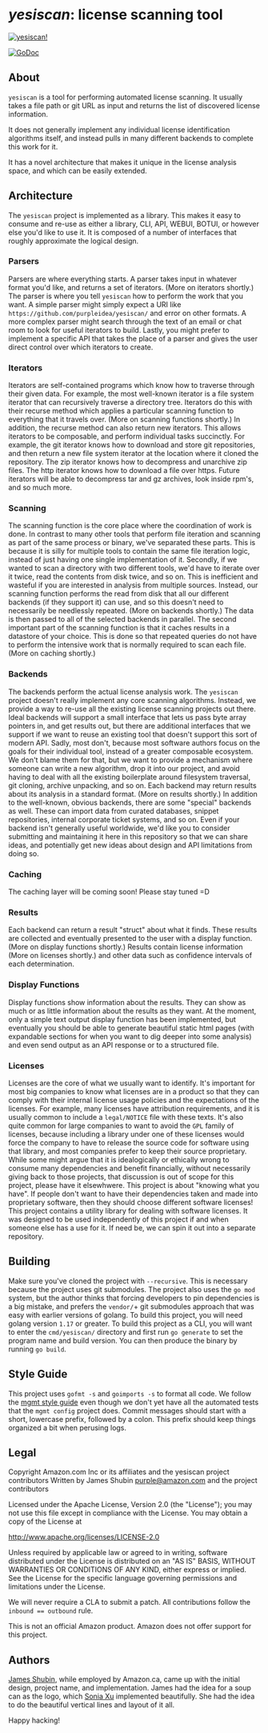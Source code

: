 # *yesiscan*: license scanning tool

[![yesiscan!](art/yesiscan.png)](art/)

[![GoDoc](https://img.shields.io/badge/godoc-reference-5272B4.svg?style=flat-square)](https://godoc.org/github.com/awslabs/yesiscan/)

## About

`yesiscan` is a tool for performing automated license scanning. It usually
takes a file path or git URL as input and returns the list of discovered license
information.

It does not generally implement any individual license identification algorithms
itself, and instead pulls in many different backends to complete this work for
it.

It has a novel architecture that makes it unique in the license analysis space,
and which can be easily extended.

## Architecture

The `yesiscan` project is implemented as a library. This makes it easy to
consume and re-use as either a library, CLI, API, WEBUI, BOTUI, or however else
you'd like to use it. It is composed of a number of interfaces that roughly
approximate the logical design.

### Parsers

Parsers are where everything starts. A parser takes input in whatever format
you'd like, and returns a set of iterators. (More on iterators shortly.) The
parser is where you tell `yesiscan` how to perform the work that you want. A
simple parser might simply expect a URI like `https://github.com/purpleidea/yesiscan/`
and error on other formats. A more complex parser might search through the text
of an email or chat room to look for useful iterators to build. Lastly, you
might prefer to implement a specific API that takes the place of a parser and
gives the user direct control over which iterators to create.

### Iterators

Iterators are self-contained programs which know how to traverse through their
given data. For example, the most well-known iterator is a file system iterator
that can recursively traverse a directory tree. Iterators do this with their
recurse method which applies a particular scanning function to everything that
it travels over. (More on scanning functions shortly.) In addition, the recurse
method can also return new iterators. This allows iterators to be composable,
and perform individual tasks succinctly. For example, the git iterator knows how
to download and store git repositories, and then return a new file system
iterator at the location where it cloned the repository. The zip iterator knows
how to decompress and unarchive zip files. The http iterator knows how to
download a file over https. Future iterators will be able to decompress tar and
gz archives, look inside rpm's, and so much more.

### Scanning

The scanning function is the core place where the coordination of work is done.
In contrast to many other tools that perform file iteration and scanning as part
of the same process or binary, we've separated these parts. This is because it
is silly for multiple tools to contain the same file iteration logic, instead of
just having one single implementation of it. Secondly, if we wanted to scan a
directory with two different tools, we'd have to iterate over it twice, read the
contents from disk twice, and so on. This is inefficient and wasteful if you are
interested in analysis from multiple sources. Instead, our scanning function
performs the read from disk that all our different backends (if they support it)
can use, and so this doesn't need to necessarily be needlessly repeated. (More
on backends shortly.) The data is then passed to all of the selected backends in
parallel. The second important part of the scanning function is that it caches
results in a datastore of your choice. This is done so that repeated queries do
not have to perform the intensive work that is normally required to scan each
file. (More on caching shortly.)

### Backends

The backends perform the actual license analysis work. The `yesiscan` project
doesn't really implement any core scanning algorithms. Instead, we provide a way
to re-use all the existing license scanning projects out there. Ideal backends
will support a small interface that lets us pass byte array pointers in, and get
results out, but there are additional interfaces that we support if we want to
reuse an existing tool that doesn't support this sort of modern API. Sadly, most
don't, because most software authors focus on the goals for their individual
tool, instead of a greater composable ecosystem. We don't blame them for that,
but we want to provide a mechanism where someone can write a new algorithm, drop
it into our project, and avoid having to deal with all the existing boilerplate
around filesystem traversal, git cloning, archive unpacking, and so on. Each
backend may return results about its analysis in a standard format. (More on
results shortly.) In addition to the well-known, obvious backends, there are
some "special" backends as well. These can import data from curated databases,
snippet repositories, internal corporate ticket systems, and so on. Even if your
backend isn't generally useful worldwide, we'd like you to consider submitting
and maintaining it here in this repository so that we can share ideas, and
potentially get new ideas about design and API limitations from doing so.

### Caching

The caching layer will be coming soon! Please stay tuned =D

### Results

Each backend can return a result "struct" about what it finds. These results are
collected and eventually presented to the user with a display function. (More on
display functions shortly.) Results contain license information (More on
licenses shortly.) and other data such as confidence intervals of each
determination.

### Display Functions

Display functions show information about the results. They can show as much or
as little information about the results as they want. At the moment, only a
simple text output display function has been implemented, but eventually you
should be able to generate beautiful static html pages (with expandable sections
for when you want to dig deeper into some analysis) and even send output as an
API response or to a structured file.

### Licenses

Licenses are the core of what we usually want to identify. It's important for
most big companies to know what licenses are in a product so that they can
comply with their internal license usage policies and the expectations of the
licenses. For example, many licenses have attribution requirements, and it is
usually common to include a `legal/NOTICE` file with these texts. It's also
quite common for large companies to want to avoid the `GPL` family of licenses,
because including a library under one of these licenses would force the company
to have to release the source code for software using that library, and most
companies prefer to keep their source proprietary. While some might argue that
it is idealogically or ethically wrong to consume many dependencies and benefit
financially, without necessarily giving back to those projects, that discussion
is out of scope for this project, please have it elsewhwere. This project is
about "knowing what you have". If people don't want to have their dependencies
taken and made into proprietary software, then they should choose different
software licenses! This project contains a utility library for dealing with
software licenses. It was designed to be used independently of this project if
and when someone else has a use for it. If need be, we can spin it out into a
separate repository.

## Building

Make sure you've cloned the project with `--recursive`. This is necessary
because the project uses git submodules. The project also uses the `go mod`
system, but the author thinks that forcing developers to pin dependencies is a
big mistake, and prefers the `vendor/`+ git submodules approach that was easy
with earlier versions of golang. To build this project, you will need golang
version `1.17` or greater. To build this project as a CLI, you will want to
enter the `cmd/yesiscan/` directory and first run `go generate` to set the
program name and build version. You can then produce the binary by running
`go build`.

## Style Guide

This project uses `gofmt -s` and `goimports -s` to format all code. We follow
the [mgmt style guide](https://github.com/purpleidea/mgmt/blob/master/docs/style-guide.md#overview-for-golang-code)
even though we don't yet have all the automated tests that the `mgmt config`
project does. Commit messages should start with a short, lowercase prefix,
followed by a colon. This prefix should keep things organized a bit when
perusing logs.

## Legal

Copyright Amazon.com Inc or its affiliates and the yesiscan project contributors
Written by James Shubin <purple@amazon.com> and the project contributors

Licensed under the Apache License, Version 2.0 (the "License"); you may not use
this file except in compliance with the License. You may obtain a copy of the
License at

http://www.apache.org/licenses/LICENSE-2.0

Unless required by applicable law or agreed to in writing, software distributed
under the License is distributed on an "AS IS" BASIS, WITHOUT WARRANTIES OR
CONDITIONS OF ANY KIND, either express or implied. See the License for the
specific language governing permissions and limitations under the License.

We will never require a CLA to submit a patch. All contributions follow the
`inbound == outbound` rule.

This is not an official Amazon product. Amazon does not offer support for this
project.

## Authors

[James Shubin](https://purpleidea.com/), while employed by Amazon.ca, came up
with the initial design, project name, and implementation. James had the idea
for a soup can as the logo, which [Sonia Xu](https://www.soniaxu.net/)
implemented beautifully. She had the idea to do the beautiful vertical lines and
layout of it all.

Happy hacking!
